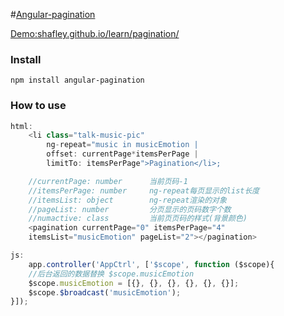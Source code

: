 #[Angular-pagination](http://shafley.github.io/learn/pagination/)

[Demo:shafley.github.io/learn/pagination/](http://shafley.github.io/learn/pagination/)

### Install
    npm install angular-pagination
### How to use
```javascript
html:
    <li class="talk-music-pic"
        ng-repeat="music in musicEmotion |
        offset: currentPage*itemsPerPage |
        limitTo: itemsPerPage">Pagination</li>;

    //currentPage: number      当前页码-1
    //itemsPerPage: number     ng-repeat每页显示的list长度
    //itemsList: object        ng-repeat渲染的对象
    //pageList: number         分页显示的页码数字个数
    //numactive: class         当前页页码的样式(背景颜色)
    <pagination currentPage="0" itemsPerPage="4"
    itemsList="musicEmotion" pageList="2"></pagination>

js:
    app.controller('AppCtrl', ['$scope', function ($scope){
    //后台返回的数据替换 $scope.musicEmotion
    $scope.musicEmotion = [{}, {}, {}, {}, {}, {}];
    $scope.$broadcast('musicEmotion');
}]);
```